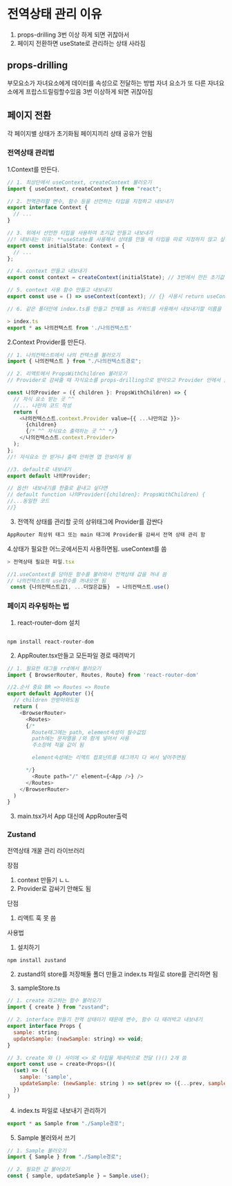 # 전역상태 관리 이유

1. props-drilling 3번 이상 하게 되면 귀찮아서
2. 페이지 전환하면 useState로 관리하는 상태 사라짐

## props-drilling

부모요소가 자녀요소에게 데이터를 속성으로 전달하는 방법
자녀 요소가 또 다른 자녀요소에게 프랍스드릴링할수있음
3번 이상하게 되면 귀찮아짐

## 페이지 전환

각 페이지별 상태가 초기화됨
페이지끼리 상태 공유가 안됨

### 전역상태 관리법

1.Context를 만든다.

```javascript
// 1. 최상단에서 useContext, createContext 불러오기
import { useContext, createContext } from "react";

// 2. 전역관리할 변수, 함수 등을 선언하는 타입을 지정하고 내보내기
export interface Context {
  // ...
}

// 3. 위에서 선언한 타입을 사용하여 초기값 만들고 내보내기
//! 내보내는 이유: **useState를 사용해서 상태를 만들 때 타입을 따로 지정하지 않고 싶어서**
export const initialState: Context = {
  // ...
};

// 4. context 만들고 내보내기
export const context = createContext(initialState); // 3번에서 만든 초기값을 전역상태의 기본값으로 넣어줌

// 5. context 사용 함수 만들고 내보내기
export const use = () => useContext(context); // {} 사용시 return useContext(context)

// 6. 같은 폴더안에 index.ts를 만들고 전체를 as 키워드를 사용해서 내보내기할 이름을 정해서 내보내기 함

> index.ts
export * as 나의컨텍스트 from './나의컨텍스트'
```

2.Context Provider를 만든다.

```javascript
// 1. 나의컨텍스트에서 나의 컨텍스를 불러오기
import { 나의컨텍스트 } from "./나의컨텍스트경로";

// 2. 리액트에서 PropsWithChildren 불러오기
// Provider로 감싸줄 때 자식요소를 props-drilling으로 받아오고 Provider 안에서 출력 해주지 않으면 앱이 안보임

const 나의Provider = ({ children }: PropsWithChildren) => {
  // 자식 요소 받는 곳 ^^
  //... 나만의 코드 작성
  return (
    <나의컨텍스스트.context.Provider value={{ ...나만의값 }}>
      {children}
      {/* ^^ 자식요소 출력하는 곳 ^^ */}
    </나의컨텍스스트.context.Provider>
  );
};
//! 자식요소 안 받거나 출력 안하면 앱 안보이게 됨

//3. default로 내보내기
export default 나의Provider;

// 옵션! 내보내기를 한줄로 끝내고 싶다면
// default function 나의Provider({children}: PropsWithChildren) {
//...동일한 코드
//}
```

3. 전역적 상태를 관리할 곳의 상위태그에 Provider를 감싼다

```javascript
AppRouter 최상위 태그 또는 main 태그에 Provider를 감싸서 전역 상태 관리 함
```

4.상태가 필요한 어느곳에서든지 사용하면됨. useContext를 씀

```javascript
> 전역상태 필요한 파일.tsx

//1.useContext를 담아둔 함수를 불러와서 전역상태 값을 꺼내 씀
// 나의컨텍스트의 use함수를 꺼내오면 됨
 const {나의컨텍스트값1, ...더많은값들}  = 나의컨텍스트.use()

```

### 페이지 라우팅하는 법

1. react-router-dom 설치

```

npm install react-router-dom
```

2. AppRouter.tsx만들고 모든파일 경로 때려박기

```javascript
// 1. 필요한 태그들 rrd에서 불러오기
import { BrowserRouter, Routes, Route} from 'react-router-dom'

//2.순서 중요 BR => Routes => Route
export default AppRouter (){
  // children 안받아와도됨
  return (
    <BrowserRouter>
      <Routes>
      {/*
        Route태그에는 path, element속성이 필수값임
        path에는 문자열을 /와 함게 넣어서 사용
        주소창에 적을 값이 됨

        element속성에는 리액트 컴포넌트를 태그까지 다 써서 넣어주면됨

      */}
        <Route path="/" element={<App />} />
      </Routes>
    </BrowserRouter>
  )
}
```

3. main.tsx가서 App 대신에 AppRouter출력

### Zustand

전역상태 개꿀 관리 라이브러리

장점

1. context 만들기 ㄴㄴ
2. Provider로 감싸기 안해도 됨

단점

1. 리액트 훅 못 씀

사용법

1. 설치하기

```bash
npm install zustand
```

2. zustand의 store를 저장해둘 폴더 만들고 index.ts 파일로 store를 관리하면 됨

3. sampleStore.ts

```javascript
// 1. create 라고하는 함수 불러오기
import { create } from "zustand";

// 2. interface 만들기 전역 상태이기 때문에 변수, 함수 다 때려박고 내보내기
export interface Props {
  sample: string;
  updateSample: (newSample: string) => void;
}

// 3. create 와 () 사이에 <> 로 타입을 제네릭으로 전달 ()() 2개 씀
export const use = create<Props>()(
  (set) => ({
    sample: 'sample',
    updateSample: (newSample: string ) => set(prev => ({...prev, sample: newSample}))
  })
)
```

4. index.ts 파일로 내보내기 관리하기

```javascript
export * as Sample from "./Sample경로";
```

5. Sample 불러와서 쓰기

```javascript
// 1. Sample 불러오기
import { Sample } from "./Sample경로";

// 2. 필요한 값 불어오기
const { sample, updateSample } = Sample.use();
```
